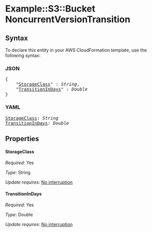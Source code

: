 # Example::S3::Bucket NoncurrentVersionTransition

## Syntax

To declare this entity in your AWS CloudFormation template, use the following syntax:

### JSON

<pre>
{
    "<a href="#storageclass" title="StorageClass">StorageClass</a>" : <i>String</i>,
    "<a href="#transitionindays" title="TransitionInDays">TransitionInDays</a>" : <i>Double</i>
}
</pre>

### YAML

<pre>
<a href="#storageclass" title="StorageClass">StorageClass</a>: <i>String</i>
<a href="#transitionindays" title="TransitionInDays">TransitionInDays</a>: <i>Double</i>
</pre>

## Properties

#### StorageClass

_Required_: Yes

_Type_: String

_Update requires_: [No interruption](https://docs.aws.amazon.com/AWSCloudFormation/latest/UserGuide/using-cfn-updating-stacks-update-behaviors.html#update-no-interrupt)

#### TransitionInDays

_Required_: Yes

_Type_: Double

_Update requires_: [No interruption](https://docs.aws.amazon.com/AWSCloudFormation/latest/UserGuide/using-cfn-updating-stacks-update-behaviors.html#update-no-interrupt)


